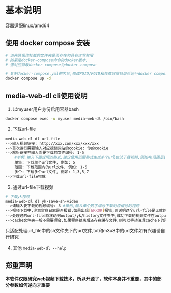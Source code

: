 # 基本说明

容器适配linux/amd64

## 使用 docker compose 安装
```bash
# 请先确保你挂载的文件夹是否存在和具有读写权限
# 如果是docker-compose命令的docker版本,
# 请对应修改docker compose为docker-compose

# 复制docker-compose.yml的内容,修改PUID/PGID和挂载容器目录后运行docker compose up
docker compose up -d
```

## media-web-dl cli使用说明
1. 以myuser用户身份启用容器bash
```bash
docker compose exec -u myuser media-web-dl /bin/bash
```

2. 下载url-file
```bash
media-web-dl dl url-file
-->输入视频链接: http://xxx.com/xxx/xxx/xxx
-->首次运行需要输入对应视频网站的cookie: 你的cookie
-->解析链接并输入需要下载的文件编号: 1-5
    #举例,输入下面说明的格式,建议使用范围格式生成多个url尝试下载视频,例如4k范围是1-5,则输入1-5
    单集: 下载单个url文件, 例如: 5
    范围: 下载范围内的url文件, 例如: 1-5
    多个: 下载多个url文件, 例如: 1,3,5,7
-->下载url-file完成
```

3. 通过url-file下载视频
```bash
# 下载yk视频
media-web-dl dl yk-save-sh-video
-->请输入要下载的视频编号: 3 #举例,输入单个数字编号下载对应编号的视频
-->视频下载中,注意留意日志是否报错,如果出现[ERROR]报错,则说明这个url-file是无效的,可以按下CTRL+C结束进程,不需要等待进程完成或重复尝试
-->处理过的url-file将移动到output/yk/history文件夹中,成功下载的视频文件在output/yk/save文件夹中
-->cache文件夹一般不需要理会,如果程序结束后还存在缓存文件,则可以手动清理cache下的所有文件
```
只适配处理url_file中的sh文件夹下的url文件,txt和m3u8中的url文件如有兴趣请自行研究

4. 其他
`media-web-dl --help`

## 郑重声明

**本软件仅限研究web视频下载技术，所以开源了，软件本身并不重要，其中的部分参数如何逆向才重要**